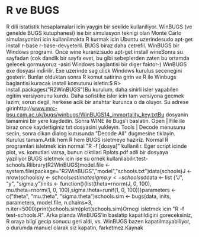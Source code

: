 # R ve BUGS

R dili istatistik hesaplamalari icin yaygin bir sekilde
kullaniliyor. WinBUGS (ve genelde BUGS kutuphanesi) ise bir simulasyon
teknigi olan Monte Carlo simulasyonlari icin kullanilmakta.R kurmak
icin Ubuntu uzerindesudo apt-get install r-base
r-base-devyeterli. BUGS biraz daha cetrefil. WinBUGS bir Windows
programi. Once wine kurariz:sudo apt-get install wineSonra su sayfadan
(cok dandik bir sayfa evet, bu gibi sebeplerden zaten bu ortamda
gelecek gormuyoruz -asiri Windows baglantisi bir diger faktor-)
WinBUGS exe dosyasi indirilir. Exe uzerinde sag click Windows kurulus
secenegini gosterir. Bunlar olduktan sonra R komut satirina girin ve R
ile Winbugs baglantisi kuracak install komutunu isletin:$ R>
install.packages("R2WinBUGS")Bu kurulum, daha sinirli isler yapabilen
egitim versiyonunu kurdu. Daha sofistike isler icin tam versiyona
gecmek lazim; sorun degil, herkese acik bir anahtar kurunca o da
oluyor. Su adrese
girinhttp://www.mrc-bsu.cam.ac.uk/bugs/winbugs/WinBUGS14_immortality_key.txtBu
dosyanin tamamini bir yere kaydedin. Sonra WINE ile Bugs'i
baslatin. Open | File ile biraz once kaydettiginiz txt dosyasini
yukleyin. Tools | Decode menusunu secin, sonra cikan dialog kutusunda
"Decode All" dugmesine tiklayin. Kurulus tamam.Artik hem R hem BUGS
isletmeye haziriz. Normal R programlari isletmek icin normal "R -f
[dosya]" kullanilir. Eger script icinde plot, vs. komutlari varsa,
bunun ciktilari Rplots.pdf adli bir dosyaya yaziliyor.BUGS isletmek
icin ise su ornek
kullanilabilir.test-schools.Rlibrary(R2WinBUGS)model.file <-
system.file(package="R2WinBUGS","model","schools.txt")data(schools)J
<- nrow(schools)y <- schools$estimatesigma.y <- schools$sddata <- list
("J", "y", "sigma.y")inits <- function(){list(theta=rnorm(J, 0, 100),
mu.theta=rnorm(1, 0, 100),sigma.theta=runif(1, 0, 100))}parameters <-
c("theta", "mu.theta", "sigma.theta")schools.sim <- bugs(data, inits,
parameters, model.file, n.chains=3,
n.iter=5000)print(schools.sim)plot(schools.sim)Ornegi isletmek icin "R
-f test-schools.R". Arka planda WinBUGS'in baslatip kapatildigini
goreceksiniz, R oraya bilgi gecip sonucu geri aldi, vs. WinBUGS bazen
kapatilmayabiliyor, o durumda manuel olarak siz kapatin,
farketmez.Kaynak





